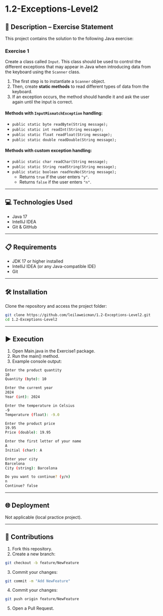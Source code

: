 # 1.2-Exceptions-Level2

## 📄 Description – Exercise Statement

This project contains the solution to the following Java exercise:

### Exercise 1
Create a class called `Input`. This class should be used to control the different exceptions that may appear in Java when introducing data from the keyboard using the `Scanner` class.

1. The first step is to instantiate a `Scanner` object.  
2. Then, create **static methods** to read different types of data from the keyboard.  
3. If an exception occurs, the method should handle it and ask the user again until the input is correct.  

#### Methods with `InputMismatchException` handling:
- `public static byte readByte(String message);`  
- `public static int readInt(String message);`  
- `public static float readFloat(String message);`  
- `public static double readDouble(String message);`  

#### Methods with custom exception handling:
- `public static char readChar(String message);`  
- `public static String readString(String message);`  
- `public static boolean readYesNo(String message);`  
  - Returns `true` if the user enters `"y"`.  
  - Returns `false` if the user enters `"n"`.  

---

## 💻 Technologies Used
- Java 17  
- IntelliJ IDEA  
- Git & GitHub  

---

## 📋 Requirements
- JDK 17 or higher installed  
- IntelliJ IDEA (or any Java-compatible IDE)  
- Git  

---

## 🛠️ Installation
Clone the repository and access the project folder:

```sh
git clone https://github.com/leilaweicman/1.2-Exceptions-Level2.git
cd 1.2-Exceptions-Level2
```

---

## ▶️ Execution
1. Open Main.java in the Exercise1 package.
2. Run the main() method.
3. Example console output:

```sh
Enter the product quantity
10
Quantity (byte): 10

Enter the current year
2024
Year (int): 2024

Enter the temperature in Celsius
-9
Temperature (float): -9.0

Enter the product price
19.95
Price (double): 19.95

Enter the first letter of your name
A
Initial (char): A

Enter your city
Barcelona
City (string): Barcelona

Do you want to continue? (y/n)
n
Continue? false
```

---

## 🌐 Deployment
Not applicable (local practice project).


---

## 🤝 Contributions

1. Fork this repository.
2. Create a new branch:
```sh
git checkout -b feature/NewFeature
```
3. Commit your changes:
```sh
git commit -m "Add NewFeature"
```
4. Commit your changes:
```sh
git push origin feature/NewFeature
```
5. Open a Pull Request.
